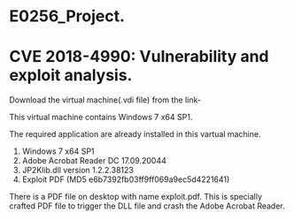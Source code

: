 # E0256_Project.
# CVE 2018-4990: Vulnerability and exploit analysis.

Download the virtual machine(.vdi file) from the  link-

This virtual machine contains Windows 7 x64 SP1.

The required application are already installed in this vartual machine.
1. Windows 7 x64 SP1
2. Adobe Acrobat Reader DC 17.09.20044
3. JP2Klib.dll version 1.2.2.38123
4. Exploit PDF (MD5 e6b7392fb03ff9ff069a9ec5d4221641) 

There is a PDF file on desktop with name exploit.pdf. This is specially crafted PDF file to trigger the DLL file and crash the Adobe Acrobat Reader.
